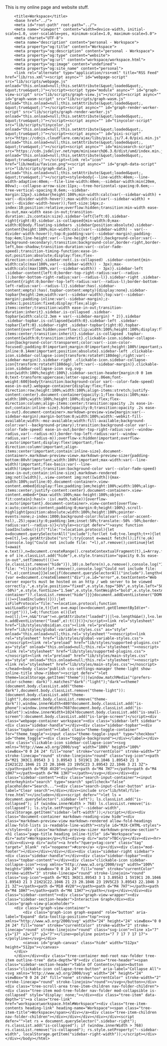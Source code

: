 This is my online page and website stuff.

<!DOCTYPE html> <html><head>
		<title>Workspace</title>
		<base href="../">
		<meta id="root-path" root-path="../">
		<meta name="viewport" content="width=device-width, initial-scale=1.0, user-scalable=yes, minimum-scale=1.0, maximum-scale=5.0">
		<meta charset="UTF-8">
		<meta name="description" content="personal - Workspace">
		<meta property="og:title" content="Workspace">
		<meta property="og:description" content="personal - Workspace">
		<meta property="og:type" content="website">
		<meta property="og:url" content="workspace/workspace.html">
		<meta property="og:image" content="undefined">
		<meta property="og:site_name" content="personal">
		<link rel="alternate" type="application/rss+xml" title="RSS Feed" href="lib/rss.xml"><script async="" id="webpage-script" src="lib/scripts/webpage.js" onload="this.onload=null;this.setAttribute(&quot;loaded&quot;, &quot;true&quot;)"></script><script type="module" async="" id="graph-view-script" src="lib/scripts/graph-view.js"></script><script async="" id="graph-wasm-script" src="lib/scripts/graph-wasm.js" onload="this.onload=null;this.setAttribute(&quot;loaded&quot;, &quot;true&quot;)"></script><script async="" id="graph-render-worker-script" src="lib/scripts/graph-render-worker.js" onload="this.onload=null;this.setAttribute(&quot;loaded&quot;, &quot;true&quot;)"></script><script async="" id="tinycolor-script" src="lib/scripts/tinycolor.js" onload="this.onload=null;this.setAttribute(&quot;loaded&quot;, &quot;true&quot;)"></script><script async="" id="pixi-script" src="https://cdnjs.cloudflare.com/ajax/libs/pixi.js/7.4.0/pixi.min.js" onload="this.onload=null;this.setAttribute(&quot;loaded&quot;, &quot;true&quot;)"></script><script async="" id="minisearch-script" src="https://cdn.jsdelivr.net/npm/minisearch@6.3.0/dist/umd/index.min.js" onload="this.onload=null;this.setAttribute(&quot;loaded&quot;, &quot;true&quot;)"></script><link rel="icon" href="lib/media/favicon.png"><script async="" id="graph-data-script" src="lib/scripts/graph-data.js" onload="this.onload=null;this.setAttribute(&quot;loaded&quot;, &quot;true&quot;)"></script><style>body{--line-width:40em;--line-width-adaptive:40em;--file-line-width:40em;--sidebar-width:min(20em, 80vw);--collapse-arrow-size:11px;--tree-horizontal-spacing:0.6em;--tree-vertical-spacing:0.6em;--sidebar-margin:12px}.sidebar{height:100%;min-width:calc(var(--sidebar-width) + var(--divider-width-hover));max-width:calc(var(--sidebar-width) + var(--divider-width-hover));font-size:14px;z-index:10;position:relative;overflow:hidden;transition:min-width ease-in-out,max-width ease-in-out;transition-duration:.2s;contain:size}.sidebar-left{left:0}.sidebar-right{right:0}.sidebar.is-collapsed{min-width:0;max-width:0}body.floating-sidebars .sidebar{position:absolute}.sidebar-content{height:100%;min-width:calc(var(--sidebar-width) - var(--divider-width-hover));top:0;padding:var(--sidebar-margin);padding-top:4em;line-height:var(--line-height-tight);background-color:var(--background-secondary);transition:background-color,border-right,border-left,box-shadow;transition-duration:var(--color-fade-speed);transition-timing-function:ease-in-out;position:absolute;display:flex;flex-direction:column}.sidebar:not(.is-collapsed) .sidebar-content{min-width:calc(max(100%,var(--sidebar-width)) - 3px);max-width:calc(max(100%,var(--sidebar-width)) - 3px)}.sidebar-left .sidebar-content{left:0;border-top-right-radius:var(--radius-l);border-bottom-right-radius:var(--radius-l)}.sidebar-right .sidebar-content{right:0;border-top-left-radius:var(--radius-l);border-bottom-left-radius:var(--radius-l)}.sidebar:has(.sidebar-content:empty):has(.topbar-content:empty){display:none}.sidebar-topbar{height:2em;width:var(--sidebar-width);top:var(--sidebar-margin);padding-inline:var(--sidebar-margin);z-index:1;position:fixed;display:flex;align-items:center;transition:width ease-in-out;transition-duration:inherit}.sidebar.is-collapsed .sidebar-topbar{width:calc(2.3em + var(--sidebar-margin) * 2)}.sidebar .sidebar-topbar.is-collapsed{width:0}.sidebar-left .sidebar-topbar{left:0}.sidebar-right .sidebar-topbar{right:0}.topbar-content{overflow:hidden;overflow:clip;width:100%;height:100%;display:flex;align-items:center;transition:inherit}.sidebar.is-collapsed .topbar-content{width:0;transition:inherit}.clickable-icon.sidebar-collapse-icon{background-color:transparent;color:var(--icon-color-focused);padding:0!important;margin:0!important;height:100%!important;width:2.3em!important;margin-inline:0.14em!important;position:absolute}.sidebar-left .clickable-icon.sidebar-collapse-icon{transform:rotateY(180deg);right:var(--sidebar-margin)}.sidebar-right .clickable-icon.sidebar-collapse-icon{transform:rotateY(180deg);left:var(--sidebar-margin)}.clickable-icon.sidebar-collapse-icon svg.svg-icon{width:100%;height:100%}.sidebar-section-header{margin:0 0 1em 0;text-transform:uppercase;letter-spacing:.06em;font-weight:600}body{transition:background-color var(--color-fade-speed) ease-in-out}.webpage-container{display:flex;flex-direction:row;height:100%;width:100%;align-items:stretch;justify-content:center}.document-container{opacity:1;flex-basis:100%;max-width:100%;width:100%;height:100%;display:flex;flex-direction:column;align-items:center;transition:opacity .2s ease-in-out;contain:inline-size}.hide{opacity:0;transition:opacity .2s ease-in-out}.document-container>.markdown-preview-view{margin:var(--sidebar-margin);margin-bottom:0;width:100%;width:-webkit-fill-available;width:-moz-available;width:fill-available;background-color:var(--background-primary);transition:background-color var(--color-fade-speed) ease-in-out;border-top-right-radius:var(--window-radius,var(--radius-m));border-top-left-radius:var(--window-radius,var(--radius-m));overflow-x:hidden!important;overflow-y:auto!important;display:flex!important;flex-direction:column!important;align-items:center!important;contain:inline-size}.document-container>.markdown-preview-view>.markdown-preview-sizer{padding-bottom:80vh!important;width:100%!important;max-width:var(--line-width)!important;flex-basis:var(--line-width)!important;transition:background-color var(--color-fade-speed) ease-in-out;contain:inline-size}.markdown-rendered img:not([width]),.view-content img:not([width]){max-width:100%;outline:0}.document-container>.view-content.embed{display:flex;padding:1em;height:100%;width:100%;align-items:center;justify-content:center}.document-container>.view-content.embed>*{max-width:100%;max-height:100%;object-fit:contain}:has(> :is(.math,table)){overflow-x:auto!important}.document-container>.view-content{overflow-x:auto;contain:content;padding:0;margin:0;height:100%}.scroll-highlight{position:absolute;width:100%;height:100%;pointer-events:none;z-index:1000;background-color:hsla(var(--color-accent-hsl),.25);opacity:0;padding:1em;inset:50%;translate:-50% -50%;border-radius:var(--radius-s)}</style><script defer="">async function loadIncludes(){if("file:"!=location.protocol){let e=document.querySelectorAll("include");for(let t=0;t<e.length;t++){let o=e[t],l=o.getAttribute("src");try{const e=await fetch(l);if(!e.ok){console.log("Could not include file: "+l),o?.remove();continue}let t=await e.text(),n=document.createRange().createContextualFragment(t),i=Array.from(n.children);for(let e of i)e.classList.add("hide"),e.style.transition="opacity 0.5s ease-in-out",setTimeout((()=>{e.classList.remove("hide")}),10);o.before(n),o.remove(),console.log("Included file: "+l)}catch(e){o?.remove(),console.log("Could not include file: "+l,e);continue}}}else{if(document.querySelectorAll("include").length>0){var e=document.createElement("div");e.id="error",e.textContent="Web server exports must be hosted on an http / web server to be viewed correctly.",e.style.position="fixed",e.style.top="50%",e.style.left="50%",e.style.transform="translate(-50%, -50%)",e.style.fontSize="1.5em",e.style.fontWeight="bold",e.style.textAlign="center",document.body.appendChild(e),document.querySelector(".document-container")?.classList.remove("hide")}}}document.addEventListener("DOMContentLoaded",(()=>{loadIncludes()}));let isFileProtocol="file:"==location.protocol;function waitLoadScripts(e,t){let o=e.map((e=>document.getElementById(e+"-script"))),l=0;!function e(){let n=o[l];l++,n&&"true"!=n.getAttribute("loaded")||l<o.length&&e(),l<o.length?n.addEventListener("load",e):t()}()}</script><link rel="stylesheet" href="lib/styles/obsidian.css"><link rel="preload" href="lib/styles/global-variable-styles.css" as="style" onload="this.onload=null;this.rel='stylesheet'"><noscript><link rel="stylesheet" href="lib/styles/global-variable-styles.css"></noscript><link rel="preload" href="lib/styles/supported-plugins.css" as="style" onload="this.onload=null;this.rel='stylesheet'"><noscript><link rel="stylesheet" href="lib/styles/supported-plugins.css"></noscript><link rel="preload" href="lib/styles/main-styles.css" as="style" onload="this.onload=null;this.rel='stylesheet'"><noscript><link rel="stylesheet" href="lib/styles/main-styles.css"></noscript></head><body class="publish css-settings-manager theme-light show-inline-title show-ribbon"><script defer="">let theme=localStorage.getItem("theme")||(window.matchMedia("(prefers-color-scheme: dark)").matches?"dark":"light");"dark"==theme?(document.body.classList.add("theme-dark"),document.body.classList.remove("theme-light")):(document.body.classList.add("theme-light"),document.body.classList.remove("theme-dark")),window.innerWidth<480?document.body.classList.add("is-phone"):window.innerWidth<768?document.body.classList.add("is-tablet"):window.innerWidth<1024?document.body.classList.add("is-small-screen"):document.body.classList.add("is-large-screen")</script><div class="webpage-container workspace"><div class="sidebar-left sidebar"><div class="sidebar-handle"></div><div class="sidebar-topbar"><div class="topbar-content"><label class="theme-toggle-container" for="theme_toggle"><input class="theme-toggle-input" type="checkbox" id="theme_toggle"><div class="toggle-background"></div></label></div><div class="clickable-icon sidebar-collapse-icon"><svg xmlns="http://www.w3.org/2000/svg" width="100%" height="100%" viewBox="0 0 24 24" fill="none" stroke="currentColor" stroke-width="3" stroke-linecap="round" stroke-linejoin="round" class="svg-icon"><path d="M21 3H3C1.89543 3 1 3.89543 1 5V19C1 20.1046 1.89543 21 3 21H21C22.1046 21 23 20.1046 23 19V5C23 3.89543 22.1046 3 21 3Z"></path><path d="M10 4V20"></path><path d="M4 7H7"></path><path d="M4 10H7"></path><path d="M4 13H7"></path></svg></div></div><div class="sidebar-content"><div class="search-input-container"><input enterkeyhint="search" type="search" spellcheck="false" placeholder="Search..."><div class="search-input-clear-button" aria-label="Clear search"></div></div><include src="lib/html/file-tree.html"></include></div><script defer="">let ls = document.querySelector(".sidebar-left"); ls.classList.add("is-collapsed"); if (window.innerWidth > 768) ls.classList.remove("is-collapsed"); ls.style.setProperty("--sidebar-width", localStorage.getItem("sidebar-left-width"));</script></div><div class="document-container markdown-reading-view hide"><div class="markdown-preview-view markdown-rendered allow-fold-headings allow-fold-lists is-readable-line-width"><style id="MJX-CHTML-styles"></style><div class="markdown-preview-sizer markdown-preview-section"><h1 class="page-title heading inline-title" id="Workspace"><p dir="auto">Workspace</p></h1><div><p dir="auto">TBC</p></div><div><hr></div><div><p dir="auto"><a href="?query=tag:core" class="tag" target="_blank" rel="noopener">#core</a> </p></div><div class="mod-footer"></div></div></div></div><div class="sidebar-right sidebar"><div class="sidebar-handle"></div><div class="sidebar-topbar"><div class="topbar-content"></div><div class="clickable-icon sidebar-collapse-icon"><svg xmlns="http://www.w3.org/2000/svg" width="100%" height="100%" viewBox="0 0 24 24" fill="none" stroke="currentColor" stroke-width="3" stroke-linecap="round" stroke-linejoin="round" class="svg-icon"><path d="M21 3H3C1.89543 3 1 3.89543 1 5V19C1 20.1046 1.89543 21 3 21H21C22.1046 21 23 20.1046 23 19V5C23 3.89543 22.1046 3 21 3Z"></path><path d="M10 4V20"></path><path d="M4 7H7"></path><path d="M4 10H7"></path><path d="M4 13H7"></path></svg></div></div><div class="sidebar-content"><div class="graph-view-wrapper"><div class="sidebar-section-header">Interactive Graph</div><div class="graph-view-placeholder">
		<div class="graph-view-container">
			<div class="graph-icon graph-expand" role="button" aria-label="Expand" data-tooltip-position="top"><svg xmlns="http://www.w3.org/2000/svg" width="24" height="24" viewBox="0 0 24 24" fill="none" stroke="currentColor" stroke-width="2" stroke-linecap="round" stroke-linejoin="round" class="svg-icon"><line x1="7" y1="17" x2="17" y2="7"></line><polyline points="7 7 17 7 17 17"></polyline></svg></div>
			<canvas id="graph-canvas" class="hide" width="512px" height="512px"></canvas>
		</div>
		</div></div><div class="tree-container mod-root nav-folder tree-item outline-tree" data-depth="0"><div class="tree-header"><span class="sidebar-section-header">Table Of Contents</span><button class="clickable-icon collapse-tree-button" aria-label="Collapse All"><svg xmlns="http://www.w3.org/2000/svg" width="24" height="24" viewBox="0 0 24 24" fill="none" stroke="currentColor" stroke-width="2" stroke-linecap="round" stroke-linejoin="round"></svg></button></div><div class="tree-scroll-area tree-item-children nav-folder-children"><div class="tree-item mod-tree-folder nav-folder mod-collapsible is-collapsed" style="display: none;"></div><div class="tree-item" data-depth="1"><a class="tree-link" href="workspace\workspace.html#Workspace"><div class="tree-item-contents heading-link" heading-name="Workspace"><span class="tree-item-title">Workspace</span></div></a><div class="tree-item-children nav-folder-children"></div></div></div></div></div><script defer="">let rs = document.querySelector(".sidebar-right"); rs.classList.add("is-collapsed"); if (window.innerWidth > 768) rs.classList.remove("is-collapsed"); rs.style.setProperty("--sidebar-width", localStorage.getItem("sidebar-right-width"));</script></div></div></body></html>
